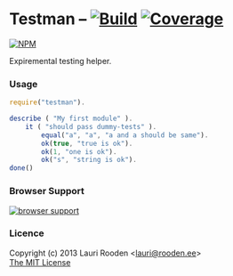 
[1]: https://secure.travis-ci.org/lauriro/testman.png
[2]: https://travis-ci.org/lauriro/testman
[3]: https://coveralls.io/repos/lauriro/testman/badge.png
[4]: https://coveralls.io/r/lauriro/testman
[5]: https://nodei.co/npm/testman.png
[6]: https://nodei.co/npm/testman/
[7]: https://ci.testling.com/lauriro/testman.png
[8]: https://ci.testling.com/lauriro/testman




Testman &ndash; [![Build][1]][2] [![Coverage][3]][4]
=======

[![NPM][5]][6]

Expiremental testing helper.

### Usage

```javascript
require("testman").

describe ( "My first module" ).
	it ( "should pass dummy-tests" ).
		equal("a", "a", "a and a should be same").
		ok(true, "true is ok").
		ok(1, "one is ok").
		ok("s", "string is ok").
done()
```

### Browser Support

[![browser support][7]][8]

### Licence

Copyright (c) 2013 Lauri Rooden &lt;lauri@rooden.ee&gt;  
[The MIT License](http://lauri.rooden.ee/mit-license.txt)


